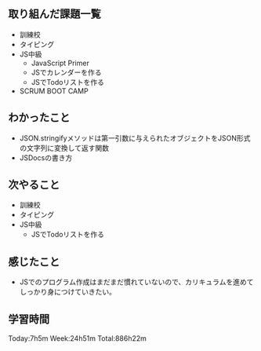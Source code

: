 ## 取り組んだ課題一覧
- 訓練校
- タイピング
- JS中級
    - JavaScript Primer
    - JSでカレンダーを作る
    - JSでTodoリストを作る
- SCRUM BOOT CAMP
## わかったこと
- JSON.stringifyメソッドは第一引数に与えられたオブジェクトをJSON形式の文字列に変換して返す関数
- JSDocsの書き方
## 次やること
- 訓練校
- タイピング
- JS中級
    - JSでTodoリストを作る
## 感じたこと
- JSでのプログラム作成はまだまだ慣れていないので、カリキュラムを進めてしっかり身につけていきたい。
## 学習時間
Today:7h5m Week:24h51m Total:886h22m